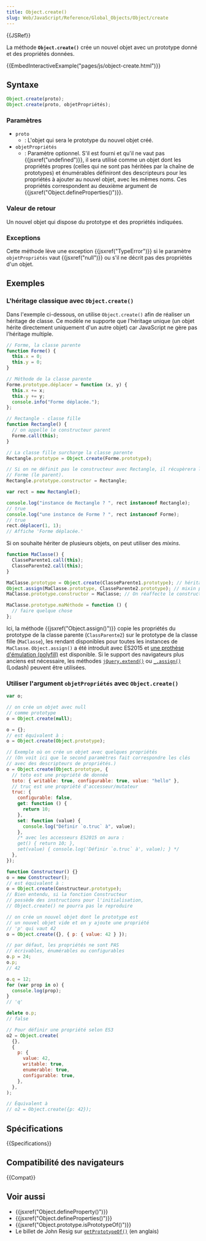 ```yaml
---
title: Object.create()
slug: Web/JavaScript/Reference/Global_Objects/Object/create
---
```


{{JSRef}}

La méthode **`Object.create()`** crée un nouvel objet avec un prototype donné et des propriétés données.

{{EmbedInteractiveExample("pages/js/object-create.html")}}

## Syntaxe

```js
Object.create(proto);
Object.create(proto, objetPropriétés);
```

### Paramètres

- `proto`
  - : L'objet qui sera le prototype du nouvel objet créé.
- `objetPropriétés`
  - : Paramètre optionnel. S'il est fourni et qu'il ne vaut pas {{jsxref("undefined")}}, il sera utilisé comme un objet dont les propriétés propres (celles qui ne sont pas héritées par la chaîne de prototypes) et énumérables définiront des descripteurs pour les propriétés à ajouter au nouvel objet, avec les mêmes noms. Ces propriétés correspondent au deuxième argument de {{jsxref("Object.defineProperties()")}}.

### Valeur de retour

Un nouvel objet qui dispose du prototype et des propriétés indiquées.

### Exceptions

Cette méthode lève une exception {{jsxref("TypeError")}} si le paramètre `objetPropriétés` vaut {{jsxref("null")}} ou s'il ne décrit pas des propriétés d'un objet.

## Exemples

### L'héritage classique avec `Object.create()`

Dans l'exemple ci-dessous, on utilise `Object.create()` afin de réaliser un héritage de classe. Ce modèle ne supporte que l'héritage unique (un objet hérite directement uniquement d'un autre objet) car JavaScript ne gère pas l'héritage multiple.

```js
// Forme, la classe parente
function Forme() {
  this.x = 0;
  this.y = 0;
}

// Méthode de la classe parente
Forme.prototype.déplacer = function (x, y) {
  this.x += x;
  this.y += y;
  console.info("Forme déplacée.");
};

// Rectangle - classe fille
function Rectangle() {
  // on appelle le constructeur parent
  Forme.call(this);
}

// La classe fille surcharge la classe parente
Rectangle.prototype = Object.create(Forme.prototype);

// Si on ne définit pas le constructeur avec Rectangle, il récupèrera le constructeur
// Forme (le parent).
Rectangle.prototype.constructor = Rectangle;

var rect = new Rectangle();

console.log("instance de Rectangle ? ", rect instanceof Rectangle);
// true
console.log("une instance de Forme ? ", rect instanceof Forme);
// true
rect.déplacer(1, 1);
// Affiche 'Forme déplacée.'
```

Si on souhaite hériter de plusieurs objets, on peut utiliser des _mixins_.

```js
function MaClasse() {
  ClasseParente1.call(this);
  ClasseParente2.call(this);
}

MaClasse.prototype = Object.create(ClasseParente1.prototype); // héritage d'une classe
Object.assign(MaClasse.prototype, ClasseParente2.prototype); // mixin pour une autre
MaClasse.prototype.constructor = MaClasse; // On réaffecte le constructeur

MaClasse.prototype.maMéthode = function () {
  // faire quelque chose
};
```

Ici, la méthode {{jsxref("Object.assign()")}} copie les propriétés du prototype de la classe parente (`ClassParente2`) sur le prototype de la classe fille (`MaClasse`), les rendant disponibles pour toutes les instances de `MaClasse`. `Object.assign()` a été introduit avec ES2015 et [une prothèse d'émulation (polyfill)](</fr/docs/Web/JavaScript/Reference/Objets_globaux/Object/assign#Prothèse_d'émulation_(polyfill)>) est disponible. Si le support des navigateurs plus anciens est nécessaire, les méthodes [`jQuery.extend()`](https://api.jquery.com/jQuery.extend/) ou [`_.assign()`](https://lodash.com/docs/#assign) (Lodash) peuvent être utilisées.

### Utiliser l'argument `objetPropriétés` avec `Object.create()`

```js
var o;

// on crée un objet avec null
// comme prototype
o = Object.create(null);

o = {};
// est équivalent à :
o = Object.create(Object.prototype);

// Exemple où on crée un objet avec quelques propriétés
// (On voit ici que le second paramètres fait correspondre les clés
// avec des descripteurs de propriétés.)
o = Object.create(Object.prototype, {
  // toto est une propriété de donnée
  toto: { writable: true, configurable: true, value: "hello" },
  // truc est une propriété d'accesseur/mutateur
  truc: {
    configurable: false,
    get: function () {
      return 10;
    },
    set: function (value) {
      console.log("Définir `o.truc` à", value);
    },
    /* avec les accesseurs ES2015 on aura :
    get() { return 10; },
    set(value) { console.log('Définir `o.truc` à', value); } */
  },
});

function Constructeur() {}
o = new Constructeur();
// est équivalent à :
o = Object.create(Constructeur.prototype);
// Bien entendu, si la fonction Constructeur
// possède des instructions pour l'initialisation,
// Object.create() ne pourra pas le reproduire

// on crée un nouvel objet dont le prototype est
// un nouvel objet vide et on y ajoute une propriété
// 'p' qui vaut 42
o = Object.create({}, { p: { value: 42 } });

// par défaut, les propriétés ne sont PAS
// écrivables, énumérables ou configurables
o.p = 24;
o.p;
// 42

o.q = 12;
for (var prop in o) {
  console.log(prop);
}
// 'q'

delete o.p;
// false

// Pour définir une propriété selon ES3
o2 = Object.create(
  {},
  {
    p: {
      value: 42,
      writable: true,
      enumerable: true,
      configurable: true,
    },
  },
);

// Équivalent à
// o2 = Object.create({p: 42});
```

## Spécifications

{{Specifications}}

## Compatibilité des navigateurs

{{Compat}}

## Voir aussi

- {{jsxref("Object.defineProperty()")}}
- {{jsxref("Object.defineProperties()")}}
- {{jsxref("Object.prototype.isPrototypeOf()")}}
- Le billet de John Resig sur [`getPrototypeOf()`](https://ejohn.org/blog/objectgetprototypeof/) (en anglais)
